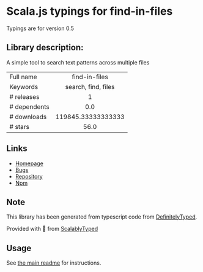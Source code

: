 
# Scala.js typings for find-in-files

Typings are for version 0.5

## Library description:
A simple tool to search text patterns across multiple files

|                    |                 |
| ------------------ | :-------------: |
| Full name          | find-in-files |
| Keywords           | search, find, files |
| # releases         | 1 |
| # dependents       | 0.0 |
| # downloads        | 119845.33333333333 |
| # stars            | 56.0 |

## Links
- [Homepage](https://github.com/kaesetoast/find-in-files)
- [Bugs](https://github.com/kaesetoast/find-in-files/issues)
- [Repository](https://github.com/kaesetoast/find-in-files)
- [Npm](https://www.npmjs.com/package/find-in-files)
    


## Note
This library has been generated from typescript code from [DefinitelyTyped](https://definitelytyped.org).

Provided with :purple_heart: from [ScalablyTyped](https://github.com/oyvindberg/ScalablyTyped)

## Usage
See [the main readme](../../readme.md) for instructions.


